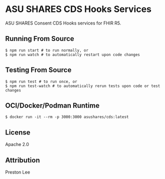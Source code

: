 # ASU SHARES CDS Hooks Services

ASU SHARES Consent CDS Hooks services for FHIR R5.

## Running From Source

```shell
$ npm run start # to run normally, or
$ npm run watch # to automatically restart upon code changes
```

## Testing From Source

```shell
$ npm run test # to run once, or
$ npm run test-watch # to automatically rerun tests upon code or test changes
```

## OCI/Docker/Podman Runtime

```shell
$ docker run -it --rm -p 3000:3000 asushares/cds:latest
```

## License

Apache 2.0

## Attribution

Preston Lee
